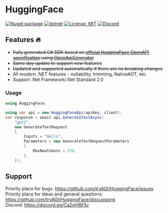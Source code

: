 # HuggingFace

[![Nuget package](https://img.shields.io/nuget/vpre/HuggingFace)](https://www.nuget.org/packages/HuggingFace/)
[![dotnet](https://github.com/tryAGI/HuggingFace/actions/workflows/dotnet.yml/badge.svg?branch=main)](https://github.com/tryAGI/HuggingFace/actions/workflows/dotnet.yml)
[![License: MIT](https://img.shields.io/github/license/tryAGI/HuggingFace)](https://github.com/tryAGI/HuggingFace/blob/main/LICENSE.txt)
[![Discord](https://img.shields.io/discord/1115206893015662663?label=Discord&logo=discord&logoColor=white&color=d82679)](https://discord.gg/Ca2xhfBf3v)

## Features 🔥
- ~~Fully generated C# SDK based on [official HuggingFace OpenAPI specification](https://huggingface.github.io/text-generation-inference/openapi.json) using [OpenApiGenerator](https://github.com/HavenDV/OpenApiGenerator)~~
- ~~Same day update to support new features~~
- ~~Updated and supported automatically if there are no breaking changes~~
- All modern .NET features - nullability, trimming, NativeAOT, etc.
- Support .Net Framework/.Net Standard 2.0

### Usage
```csharp
using HuggingFace;

using var api = new HuggingFaceApi(apiKey, client);
var response = await api.GenerateTextAsync(
    "gpt2",
    new GenerateTextRequest
    {
        Inputs = "Hello",
        Parameters = new GenerateTextRequestParameters
        {
            MaxNewTokens = 250,
        },
    });
```

## Support

Priority place for bugs: https://github.com/tryAGI/HuggingFace/issues  
Priority place for ideas and general questions: https://github.com/tryAGI/HuggingFace/discussions  
Discord: https://discord.gg/Ca2xhfBf3v  